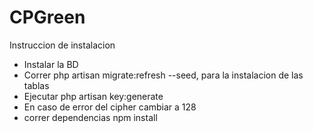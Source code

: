 # CPGreen

Instruccion de instalacion

- Instalar la BD
- Correr php artisan migrate:refresh --seed, para la instalacion de las tablas
- Ejecutar  php artisan key:generate
- En caso de error del cipher cambiar a 128
- correr dependencias npm install
